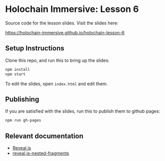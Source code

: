 # Holochain Immersive: Lesson 6

Source code for the lesson slides. Visit the slides here:

https://holochain-immersive.github.io/holochain-lesson-6

## Setup Instructions

Clone this repo, and run this to bring up the slides:

```bash
npm install
npm start
```

To edit the slides, open `index.html` and edit them.

## Publishing

If you are satisfied with the slides, run this to publish them to github pages:

```bash
npm run gh-pages
```

## Relevant documentation

- [Reveal.js](https://revealjs.com/)
- [reveal.js-nested-fragments](https://www.npmjs.com/package/reveal.js-nested-fragments)